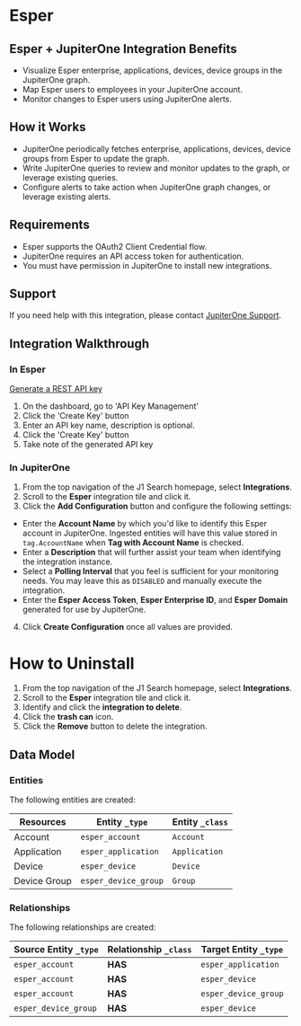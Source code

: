 # Esper

## Esper + JupiterOne Integration Benefits

- Visualize Esper enterprise, applications, devices, device groups in the
  JupiterOne graph.
- Map Esper users to employees in your JupiterOne account.
- Monitor changes to Esper users using JupiterOne alerts.

## How it Works

- JupiterOne periodically fetches enterprise, applications, devices, device
  groups from Esper to update the graph.
- Write JupiterOne queries to review and monitor updates to the graph, or
  leverage existing queries.
- Configure alerts to take action when JupiterOne graph changes, or leverage
  existing alerts.

## Requirements

- Esper supports the OAuth2 Client Credential flow.
- JupiterOne requires an API access token for authentication.
- You must have permission in JupiterOne to install new integrations.

## Support

If you need help with this integration, please contact
[JupiterOne Support](https://support.jupiterone.io).

## Integration Walkthrough

### In Esper

[Generate a REST API key](https://console-docs.esper.io/api/generate.html#how-to-generate-an-api-key-from-the-console)

1. On the dashboard, go to 'API Key Management'
2. Click the 'Create Key' button
3. Enter an API key name, description is optional.
4. Click the 'Create Key' button
5. Take note of the generated API key

### In JupiterOne

1. From the top navigation of the J1 Search homepage, select **Integrations**.
2. Scroll to the **Esper** integration tile and click it.
3. Click the **Add Configuration** button and configure the following settings:

- Enter the **Account Name** by which you'd like to identify this Esper account
  in JupiterOne. Ingested entities will have this value stored in
  `tag.AccountName` when **Tag with Account Name** is checked.
- Enter a **Description** that will further assist your team when identifying
  the integration instance.
- Select a **Polling Interval** that you feel is sufficient for your monitoring
  needs. You may leave this as `DISABLED` and manually execute the integration.
- Enter the **Esper Access Token**, **Esper Enterprise ID**, and **Esper
  Domain** generated for use by JupiterOne.

4. Click **Create Configuration** once all values are provided.

# How to Uninstall

1. From the top navigation of the J1 Search homepage, select **Integrations**.
2. Scroll to the **Esper** integration tile and click it.
3. Identify and click the **integration to delete**.
4. Click the **trash can** icon.
5. Click the **Remove** button to delete the integration.

<!-- {J1_DOCUMENTATION_MARKER_START} -->
<!--
********************************************************************************
NOTE: ALL OF THE FOLLOWING DOCUMENTATION IS GENERATED USING THE
"j1-integration document" COMMAND. DO NOT EDIT BY HAND! PLEASE SEE THE DEVELOPER
DOCUMENTATION FOR USAGE INFORMATION:

https://github.com/JupiterOne/sdk/blob/main/docs/integrations/development.md
********************************************************************************
-->

## Data Model

### Entities

The following entities are created:

| Resources    | Entity `_type`       | Entity `_class` |
| ------------ | -------------------- | --------------- |
| Account      | `esper_account`      | `Account`       |
| Application  | `esper_application`  | `Application`   |
| Device       | `esper_device`       | `Device`        |
| Device Group | `esper_device_group` | `Group`         |

### Relationships

The following relationships are created:

| Source Entity `_type` | Relationship `_class` | Target Entity `_type` |
| --------------------- | --------------------- | --------------------- |
| `esper_account`       | **HAS**               | `esper_application`   |
| `esper_account`       | **HAS**               | `esper_device`        |
| `esper_account`       | **HAS**               | `esper_device_group`  |
| `esper_device_group`  | **HAS**               | `esper_device`        |

<!--
********************************************************************************
END OF GENERATED DOCUMENTATION AFTER BELOW MARKER
********************************************************************************
-->
<!-- {J1_DOCUMENTATION_MARKER_END} -->
